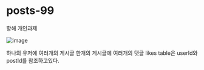 # posts-99
항해 개인과제


![image](https://user-images.githubusercontent.com/90764424/182824885-6944e042-dfaa-4962-aba8-ecbb445ec229.png)

   
   하나의 유저에 여러개의 게시글
   한개의 게시글에 여러개의 댓글
   likes table은 userId와 postId를 참조하고있다.

